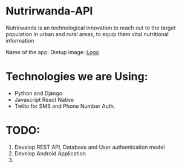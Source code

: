 # Nutrirwanda-API
 Nutrirwanda is an technological innovation to reach out to the target population in urban and rural areas, to equip them vital nutritional information

 Name of the app: Dietup
 image: [Logo](logo.jpeg)

# Technologies we are Using:
- Python and Django
- Javascript React Native
- Twilio for SMS and Phone Number Auth.

 # TODO:
 1. Develop REST API, Database and User authentication model
 2. Develop Android Application
 3. 
